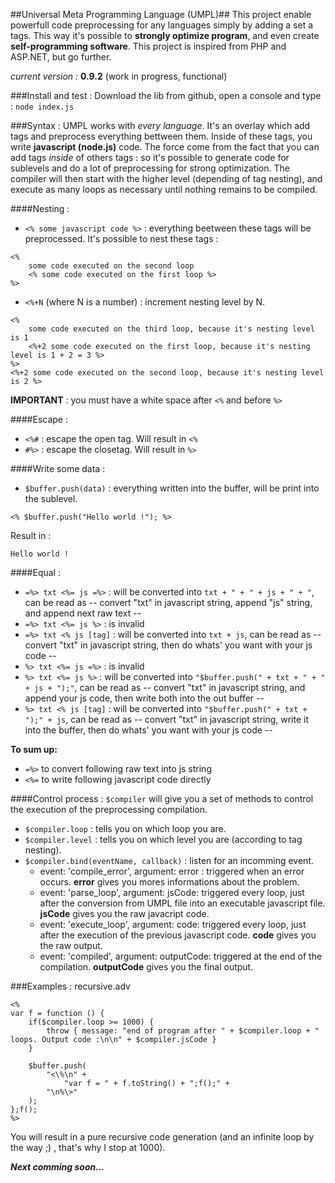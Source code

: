 ##Universal Meta Programming Language (UMPL)##
This project enable powerfull code preprocessing for any languages simply by adding a set a tags. This way it's possible to **strongly optimize program**, and even create **self-programming software**. This project is inspired from PHP and ASP.NET, but go further.

*current version :* **0.9.2** (work in progress, functional)

###Install and test :
Download the lib from github, open a console and type :
```node index.js```

###Syntax :
UMPL works with *every language*. It's an overlay which add tags and preprocess everything bettween them. Inside of these tags, you write **javascript (node.js)** code.
The force come from the fact that you can add tags *inside* of others tags : so it's possible to generate code for sublevels and do a lot of preprocessing for strong optimization. The compiler will then start with the higher level (depending of tag nesting), and execute as many loops as necessary until nothing remains to be compiled.

####Nesting :
- ```<% some javascript code %>``` : everything beetween these tags will be preprocessed. It's possible to nest these tags : 
```
<%
	some code executed on the second loop
	<% some code executed on the first loop %>
%>
```

- ```<%+N``` (where N is a number) : increment nesting level by N. 
```
<%
	some code executed on the third loop, because it's nesting level is 1
	<%+2 some code executed on the first loop, because it's nesting level is 1 + 2 = 3 %>
%>
<%+2 some code executed on the second loop, because it's nesting level is 2 %>
```

**IMPORTANT** : you must have a white space after ```<%``` and before ```%>```

####Escape :
- ```<%#``` : escape the open tag. Will result in ```<%```
- ```#%>``` : escape the closetag. Will result in ```%>```

####Write some data :
- ```$buffer.push(data)``` :  everything written into the buffer, will be print into the sublevel.
```
<% $buffer.push("Hello world !"); %>
```
Result in :
```
Hello world !
```

####Equal :

- ```=%> txt <%= js =%>``` :  will be converted into ```txt + " + " + js + " + "```, can be read as -- convert "txt" in javascript string, append "js" string, and append next raw text --
- ```=%> txt <%= js %>``` :  is invalid
- ```=%> txt <% js [tag]``` : will be converted into ```txt + js```, can be read as -- convert "txt" in javascript string, then do whats' you want with your js code --
- ```%> txt <%= js =%>``` : is invalid
- ```%> txt <%= js %>``` :  will be converted into ```"$buffer.push(" + txt + " + " + js + ");"```, can be read as -- convert "txt" in javascript string, and append your js code, then write both into the out buffer --
- ```%> txt <% js [tag]``` :  will be converted into ```"$buffer.push(" + txt + ");" + js```, can be read as -- convert "txt" in javascript string, write it into the buffer, then do whats' you want with your js code --

**To sum up:** 

- ```=%>``` to convert following raw text into js string
- ```<%=``` to write following javascript code directly

####Control process :
```$compiler``` will give you a set of methods to control the execution of the preprocessing compilation.

- ```$compiler.loop``` : tells you on which loop you are.
- ```$compiler.level``` : tells you on which level you are (according to tag nesting).
- ```$compiler.bind(eventName, callback)``` : listen for an incomming event.
	- event: 'compile_error', argument: error : triggered when an error occurs. **error** gives you mores informations about the problem.
	-  event: 'parse_loop', argument: jsCode: triggered every loop, just after the conversion from UMPL file into an executable javascript file. **jsCode** gives you the raw javacript code.
	- event: 'execute_loop', argument: code: triggered every loop, just after the execution of the previous javascript code. **code** gives you the raw output.
	- event: 'compiled', argument: outputCode: triggered at the end of the compilation. **outputCode** gives you the final output.



###Examples :
recursive.adv
```
<%
var f = function () {
	if($compiler.loop >= 1000) {
		throw { message: "end of program after " + $compiler.loop + " loops. Output code :\n\n" + $compiler.jsCode }
	}
	
	$buffer.push(
		"<\%\n" +
			"var f = " + f.toString() + ";f();" +
		"\n%\>"
	);
};f();
%>
```
You will result in a pure recursive code generation (and an infinite loop by the way ;) , that's why I stop at 1000).

***Next comming soon...***
